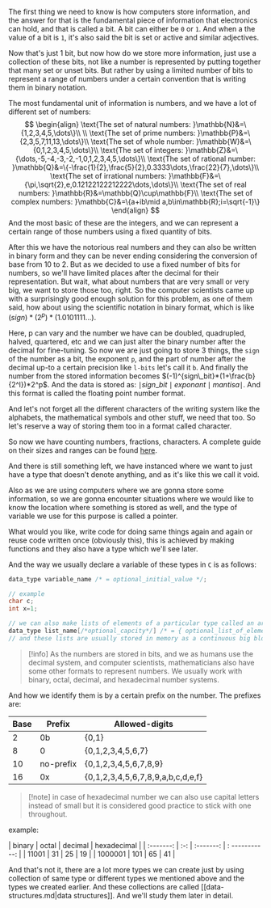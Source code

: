 The first thing we need to know is how computers store information, and the answer for that is the fundamental piece of information that electronics can hold, and that is called a bit. A bit can either be `0` or `1`. And when a the value of a bit is `1`, it's also said the bit is set or active and similar adjectives.

Now that's just 1 bit, but now how do we store more information, just use a collection of these bits, not like a number is represented by putting together that many set or unset bits. But rather by using a limited number of bits to represent a range of numbers under a certain convention that is writing them in binary notation.

The most fundamental unit of information is numbers, and we have a lot of different set of numbers:
$$
\begin{align}
\text{The set of natural numbers: }\mathbb{N}&=\{1,2,3,4,5,\dots\}\\ \\
\text{The set of prime numbers: }\mathbb{P}&=\{2,3,5,7,11,13,\dots\}\\
\text{The set of whole number: }\mathbb{W}&=\{0,1,2,3,4,5,\dots\}\\
\text{The set of integers: }\mathbb{Z}&=\{\dots,-5,-4,-3,-2,-1,0,1,2,3,4,5,\dots\}\\
\text{The set of rational number: }\mathbb{Q}&=\{-\frac{1}{2},\frac{5}{2},0.3333\dots,\frac{22}{7},\dots\}\\
\text{The set of irrational numbers: }\mathbb{F}&=\{\pi,\sqrt{2},e,0.12122122212222\dots,\dots\}\\
\text{The set of real numbers: }\mathbb{R}&=\mathbb{Q}\cup\mathbb{F}\\
\text{The set of complex numbers: }\mathbb{C}&=\{a+ib\mid a,b\in\mathbb{R};i=\sqrt{-1}\}
\end{align}
$$
And the most basic of these are the integers, and we can represent a certain range of those numbers using a fixed quantity of bits.

After this we have the notorious real numbers and they can also be written in binary form and they can be never ending considering the conversion of base from 10 to 2. But as we decided to use a fixed number of bits for numbers, so we'll have limited places after the decimal for their representation. But wait, what about numbers that are very small or very big, we want to store those too, right. So the computer scientists came up with a surprisingly good enough solution for this problem, as one of them said, how about using the scientific notation in binary format, which is like $(sign)* (2^p)*(1.0101111\dots)$.

Here, p can vary and the number we have can be doubled, quadrupled, halved, quartered, etc and we can just alter the binary number after the decimal for fine-tuning. So now we are just going to store 3 things, the `sign` of the number as a bit, the exponent `p`, and the part of number after the decimal up-to a certain precision like `l-bits` let's call it `b`. And finally the number from the stored information becomes $(-1)^{sign\_bit}*(1+\frac{b}{2^l})*2^p$. And the data is stored as: $\mid sign\_bit\mid exponant\mid mantisa\mid$. And this format is called the floating point number format.

And let's not forget all the different characters of the writing system like the alphabets, the mathematical symbols and other stuff, we need that too. So let's reserve a way of storing them too in a format called character.

So now we have counting numbers, fractions, characters. A complete guide on their sizes and ranges can be found [here](https://en.cppreference.com/w/c/language/arithmetic_types).

And there is still something left, we have instanced where we want to just have a type that doesn't denote anything, and as it's like this we call it void.

Also as we are using computers where we are gonna store some information, so we are gonna encounter situations where we would like to know the location where something is stored as well, and the type of variable we use for this purpose is called a pointer.

What would you like, write code for doing same things again and again or reuse code written once (obviously this), this is achieved by making functions and they also have a type which we'll see later.

And the way we usually declare a variable of these types in `C` is as follows:
```c
data_type variable_name /* = optional_initial_value */;

// example
char c;
int x=1;

// we can also make lists of elements of a particular type called an array as follows
data_type list_name[/*optional_capcity*/] /* = { optional_list_of_elements_coma_seperated_qty_less_than_or_equal_to_capacity } */;
// and these lists are usually stored in memory as a continuous big block divided into pieces for each element
```

> [!info] As the numbers are stored in bits, and we as humans use the decimal system, and computer scientists, mathematicians also have some other formats to represent numbers. We usually work with binary, octal, decimal, and hexadecimal number systems.

 And how we identify them is by a certain prefix on the number. The prefixes are:
 
| Base | Prefix    | Allowed-digits                    |
| ---- | --------- | --------------------------------- |
| 2    | 0b        | {0,1}                             |
| 8    | 0         | {0,1,2,3,4,5,6,7}                 |
| 10   | no-prefix | {0,1,2,3,4,5,6,7,8,9}             |
| 16   | 0x        | {0,1,2,3,4,5,6,7,8,9,a,b,c,d,e,f} | 

> [!note] in case of hexadecimal number we can also use capital letters instead of small but it is considered good practice to stick with one throughout.

example:

| binary    | octal | decimal   | hexadecimal    |
| :-------: | :-:   | :-------: | : -----------: |
| 11001     | 31    | 25        | 19             | 
| 1000001   | 101   | 65        | 41             |

And that's not it, there are a lot more types we can create just by using collection of same type or different types we mentioned above and the types we created earlier. And these collections are called [[data-structures.md|data structures]]. And we'll study them later in detail.
